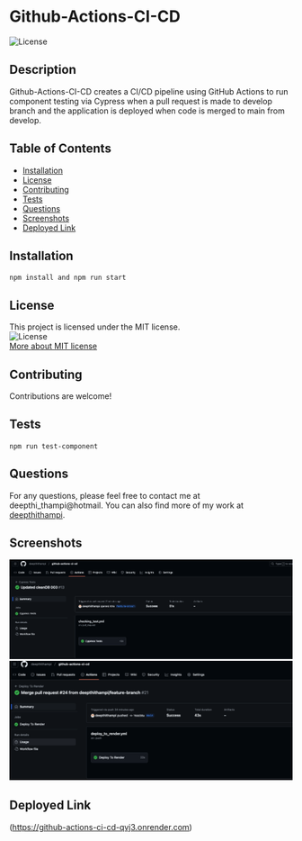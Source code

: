 # Github-Actions-CI-CD
![License](https://img.shields.io/badge/License-MIT-blue)
    
## Description
Github-Actions-CI-CD creates a CI/CD pipeline using GitHub Actions to run component testing via Cypress when a pull request is made to develop branch and the application is deployed when code is merged to main from develop.
    
## Table of Contents
- [Installation](#installation)
- [License](#license)
- [Contributing](#contributing)
- [Tests](#tests)
- [Questions](#questions)
- [Screenshots](#screenshots)
- [Deployed Link](#deployed-link)
    
## Installation
```
npm install and npm run start
```   

## License
This project is licensed under the MIT license.  
![License](https://img.shields.io/badge/License-MIT-blue)  
[More about MIT license](https://choosealicense.com/licenses/mit/)
    
    
## Contributing
Contributions are welcome!
    
## Tests
```
npm run test-component
```
    
## Questions
For any questions, please feel free to contact me at deepthi_thampi@hotmail. 
You can also find more of my work at [deepthithampi](https://github.com/deepthithampi).

## Screenshots
![Cypress Tests Success](assets/cypress-test-screenshot.png)
![Deploy To Render Success](assets/deploy-to-render.png)

## Deployed Link 
(https://github-actions-ci-cd-qvj3.onrender.com)



